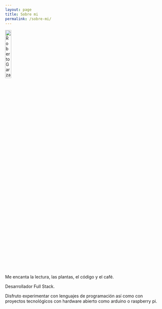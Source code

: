 ```yaml
---
layout: page
title: Sobre mi
permalink: /sobre-mi/
---
```


<p>
<img src="https://res.cloudinary.com/yipster/image/upload/v1542218942/IMG_20181031_094609_863_ybjpx1.jpg" alt="Roberto Garza" width="20%">
</p>

Me encanta la lectura, las plantas, el código y el café.

Desarrollador Full Stack.

Disfruto experimentar con lenguajes de programación así como con proyectos tecnológicos con hardware abierto como arduino o raspberry pi.
